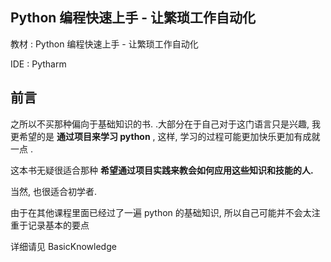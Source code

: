 ## Python 编程快速上手 - 让繁琐工作自动化

教材 : Python 编程快速上手 - 让繁琐工作自动化

IDE : Pytharm

## 前言

之所以不买那种偏向于基础知识的书. .大部分在于自己对于这门语言只是兴趣, 我更希望的是
**通过项目来学习 python** , 这样, 学习的过程可能更加快乐更加有成就一点 . 

这本书无疑很适合那种 **希望通过项目实践来教会如何应用这些知识和技能的人.**

当然, 也很适合初学者.

由于在其他课程里面已经过了一遍 python 的基础知识, 所以自己可能并不会太注重于记录基本的要点

详细请见  BasicKnowledge

